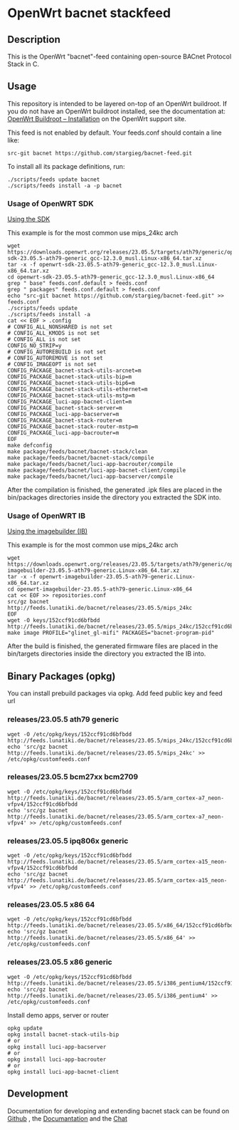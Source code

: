 # OpenWrt bacnet stackfeed

## Description

This is the OpenWrt "bacnet"-feed containing open-source BACnet Protocol Stack in C.

## Usage

This repository is intended to be layered on-top of an OpenWrt buildroot.
If you do not have an OpenWrt buildroot installed, see the documentation at:
[OpenWrt Buildroot – Installation](https://openwrt.org/docs/guide-developer/build-system/install-buildsystem) on the OpenWrt support site.

This feed is not enabled by default. Your feeds.conf should contain a line like:
```
src-git bacnet https://github.com/stargieg/bacnet-feed.git
```

To install all its package definitions, run:
```
./scripts/feeds update bacnet
./scripts/feeds install -a -p bacnet
```

### Usage of OpenWRT SDK

[Using the SDK](https://openwrt.org/docs/guide-developer/toolchain/using_the_sdk)

This example is for the most common use mips_24kc arch

```
wget https://downloads.openwrt.org/releases/23.05.5/targets/ath79/generic/openwrt-sdk-23.05.5-ath79-generic_gcc-12.3.0_musl.Linux-x86_64.tar.xz
tar -x -f openwrt-sdk-23.05.5-ath79-generic_gcc-12.3.0_musl.Linux-x86_64.tar.xz
cd openwrt-sdk-23.05.5-ath79-generic_gcc-12.3.0_musl.Linux-x86_64
grep " base" feeds.conf.default > feeds.conf
grep " packages" feeds.conf.default > feeds.conf
echo "src-git bacnet https://github.com/stargieg/bacnet-feed.git" >> feeds.conf
./scripts/feeds update
./scripts/feeds install -a
cat << EOF > .config
# CONFIG_ALL_NONSHARED is not set
# CONFIG_ALL_KMODS is not set
# CONFIG_ALL is not set
CONFIG_NO_STRIP=y
# CONFIG_AUTOREBUILD is not set
# CONFIG_AUTOREMOVE is not set
# CONFIG_IMAGEOPT is not set
CONFIG_PACKAGE_bacnet-stack-utils-arcnet=m
CONFIG_PACKAGE_bacnet-stack-utils-bip=m
CONFIG_PACKAGE_bacnet-stack-utils-bip6=m
CONFIG_PACKAGE_bacnet-stack-utils-ethernet=m
CONFIG_PACKAGE_bacnet-stack-utils-mstp=m
CONFIG_PACKAGE_luci-app-bacnet-client=m
CONFIG_PACKAGE_bacnet-stack-server=m
CONFIG_PACKAGE_luci-app-bacserver=m
CONFIG_PACKAGE_bacnet-stack-router=m
CONFIG_PACKAGE_bacnet-stack-router-mstp=m
CONFIG_PACKAGE_luci-app-bacrouter=m
EOF
make defconfig
make package/feeds/bacnet/bacnet-stack/clean
make package/feeds/bacnet/bacnet-stack/compile
make package/feeds/bacnet/luci-app-bacrouter/compile
make package/feeds/bacnet/luci-app-bacnet-client/compile
make package/feeds/bacnet/luci-app-bacserver/compile
```
After the compilation is finished, the generated .ipk files are placed in the bin/packages directories inside the directory you extracted the SDK into.

### Usage of OpenWRT IB

[Using the imagebuilder (IB)](https://openwrt.org/docs/guide-user/additional-software/imagebuilder)

This example is for the most common use mips_24kc arch

```
wget https://downloads.openwrt.org/releases/23.05.5/targets/ath79/generic/openwrt-imagebuilder-23.05.5-ath79-generic.Linux-x86_64.tar.xz
tar -x -f openwrt-imagebuilder-23.05.5-ath79-generic.Linux-x86_64.tar.xz
cd openwrt-imagebuilder-23.05.5-ath79-generic.Linux-x86_64
cat << EOF >> repositories.conf
src/gz bacnet http://feeds.lunatiki.de/bacnet/releases/23.05.5/mips_24kc
EOF
wget -O keys/152ccf91cd6bfbdd http://feeds.lunatiki.de/bacnet/releases/23.05.5/mips_24kc/152ccf91cd6bfbdd
make image PROFILE="glinet_gl-mifi" PACKAGES="bacnet-program-pid"
```
After the build is finished, the generated firmware files are placed in the bin/targets directories inside the directory you extracted the IB into.

## Binary Packages (opkg)

You can install prebuild packages via opkg.
Add feed public key and feed url
### releases/23.05.5 ath79 generic
```
wget -O /etc/opkg/keys/152ccf91cd6bfbdd http://feeds.lunatiki.de/bacnet/releases/23.05.5/mips_24kc/152ccf91cd6bfbdd
echo 'src/gz bacnet http://feeds.lunatiki.de/bacnet/releases/23.05.5/mips_24kc' >> /etc/opkg/customfeeds.conf
```
### releases/23.05.5 bcm27xx bcm2709
```
wget -O /etc/opkg/keys/152ccf91cd6bfbdd http://feeds.lunatiki.de/bacnet/releases/23.05.5/arm_cortex-a7_neon-vfpv4/152ccf91cd6bfbdd
echo 'src/gz bacnet http://feeds.lunatiki.de/bacnet/releases/23.05.5/arm_cortex-a7_neon-vfpv4' >> /etc/opkg/customfeeds.conf
```
### releases/23.05.5 ipq806x generic
```
wget -O /etc/opkg/keys/152ccf91cd6bfbdd http://feeds.lunatiki.de/bacnet/releases/23.05.5/arm_cortex-a15_neon-vfpv4/152ccf91cd6bfbdd
echo 'src/gz bacnet http://feeds.lunatiki.de/bacnet/releases/23.05.5/arm_cortex-a15_neon-vfpv4' >> /etc/opkg/customfeeds.conf
```
### releases/23.05.5 x86 64
```
wget -O /etc/opkg/keys/152ccf91cd6bfbdd http://feeds.lunatiki.de/bacnet/releases/23.05.5/x86_64/152ccf91cd6bfbdd
echo 'src/gz bacnet http://feeds.lunatiki.de/bacnet/releases/23.05.5/x86_64' >> /etc/opkg/customfeeds.conf
```
### releases/23.05.5 x86 generic
```
wget -O /etc/opkg/keys/152ccf91cd6bfbdd http://feeds.lunatiki.de/bacnet/releases/23.05.5/i386_pentium4/152ccf91cd6bfbdd
echo 'src/gz bacnet http://feeds.lunatiki.de/bacnet/releases/23.05.5/i386_pentium4' >> /etc/opkg/customfeeds.conf
```


Install demo apps, server or router
```
opkg update
opkg install bacnet-stack-utils-bip
# or
opkg install luci-app-bacserver
# or
opkg install luci-app-bacrouter
# or
opkg install luci-app-bacnet-client
```

## Development

Documentation for developing and extending bacnet stack can be found on [Github](https://github.com/bacnet-stack/) , the [Documantation](https://bacnet.sourceforge.net/) and the [Chat](https://bacnet-stack.slack.com/archives/C07KB8MHX19)

